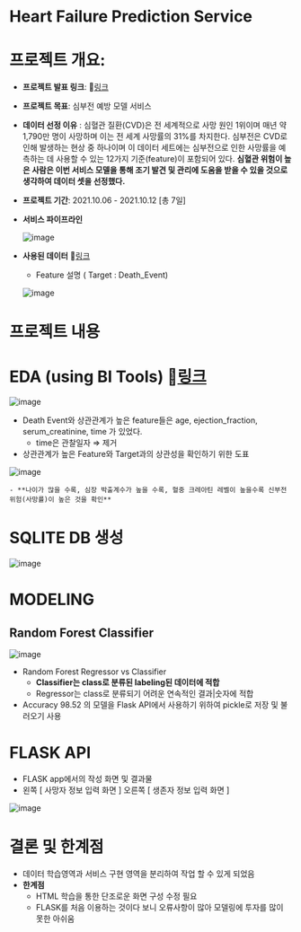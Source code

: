 # Heart Failure Prediction Service

# **프로젝트 개요:**

- **프로젝트 발표 링크**: 🔗[링크](https://drive.google.com/file/d/14z8xwbDHON_YNIazv_lEDc6_QwuYV63a/view?usp=sharing)
- **프로젝트 목표**:  심부전 예방 모델 서비스
- **데이터 선정 이유** : 심혈관 질환(CVD)은 전 세계적으로 사망 원인 1위이며 매년 약 1,790만 명이 사망하며 이는 전 세계 사망률의 31%를 차지한다. 심부전은 CVD로 인해 발생하는 현상 중 하나이며 이 데이터 세트에는 심부전으로 인한 사망률을 예측하는 데 사용할 수 있는 12가지 기준(feature)이 포함되어 있다. **심혈관 위험이 높은 사람은 이번 서비스 모델을 통해 조기 발견 및 관리에 도움을 받을 수 있을 것으로 생각하여 데이터 셋을 선정했다.**
- **프로젝트 기간**: 2021.10.06 - 2021.10.12 [총 7일]
- **서비스 파이프라인**
    
    ![image](https://user-images.githubusercontent.com/86962114/163324854-0992973d-2170-4393-8e65-f2f478e56408.png)

    
- **사용된 데이터** 🔗[링크](https://www.kaggle.com/datasets/andrewmvd/heart-failure-clinical-data)
    - Feature 설명 ( Target : Death_Event)
    
    ![image](https://user-images.githubusercontent.com/86962114/163324870-da3bbd4f-b8fb-4054-9c9c-042339703a43.png)
    

# **프로젝트 내용**

# EDA (using BI Tools)  🔗[링크](https://datastudio.google.com/reporting/7b040677-65cd-4e63-9411-549a2a936325)

![image](https://user-images.githubusercontent.com/86962114/163324887-c9d7e61e-5583-4ee9-9ad0-11c07d501feb.png)

- Death Event와 상관관계가 높은 feature들은 age, ejection_fraction, serum_creatinine, time 가 있었다.
    - time은 관찰일자 ⇒ 제거
- 상관관계가 높은 Feature와 Target과의 상관성을 확인하기 위한 도표
    
![image](https://user-images.githubusercontent.com/86962114/163324903-64c08002-091b-4893-a4ad-15aa5e84a532.png)
    
    - **나이가 많을 수록, 심장 박출계수가 높을 수록, 혈중 크레아틴 레벨이 높을수록 신부전 위험(사망률)이 높은 것을 확인**

# SQLITE DB 생성
![image](https://user-images.githubusercontent.com/86962114/163324922-f791b102-521f-426b-b572-bf7d8fb584e8.png)

# MODELING

## Random Forest Classifier

![image](https://user-images.githubusercontent.com/86962114/163324941-b90e1f45-b74c-4dcf-9ddf-8c338bcd9fe8.png)

- Random Forest Regressor vs Classifier
    - **Classifier는 class로 분류된 labeling된 데이터에 적합**
    - Regressor는 class로 분류되기 어려운 연속적인 결과|숫자에 적합
- Accuracy 98.52 의 모델을 Flask API에서 사용하기 위하여 pickle로 저장 및 불러오기 사용

# FLASK API

- FLASK app에서의 작성 화면 및 결과물
- 왼쪽 [ 사망자 정보 입력 화면 ] 오른쪽 [ 생존자 정보 입력 화면 ]

![image](https://user-images.githubusercontent.com/86962114/163324970-212c1f4b-9891-4c26-be15-24ad37fa5f4c.png)

# 결론 및 한계점

- 데이터 학습영역과 서비스 구현 영역을 분리하여 작업 할 수 있게 되었음
- **한계점**
    - HTML 학습을 통한 단조로운 화면 구성 수정 필요
    - FLASK를 처음 이용하는 것이다 보니 오류사항이 많아 모델링에 투자를 많이 못한 아쉬움
